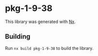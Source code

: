 # pkg-1-9-38

This library was generated with [Nx](https://nx.dev).

## Building

Run `nx build pkg-1-9-38` to build the library.
